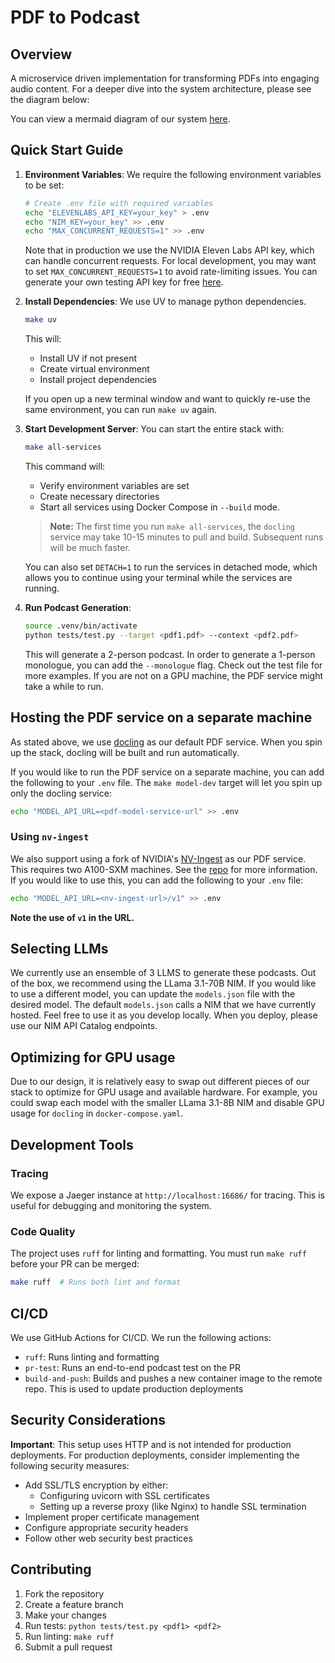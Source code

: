 # PDF to Podcast

## Overview
A microservice driven implementation for transforming PDFs into engaging audio content. For a deeper dive into the system architecture, please see the diagram below:

You can view a mermaid diagram of our system [here](docs/README.md).

## Quick Start Guide

1. **Environment Variables**:
   We require the following environment variables to be set:
   ```bash
   # Create .env file with required variables
   echo "ELEVENLABS_API_KEY=your_key" > .env
   echo "NIM_KEY=your_key" >> .env
   echo "MAX_CONCURRENT_REQUESTS=1" >> .env
   ```

   Note that in production we use the NVIDIA Eleven Labs API key, which can handle concurrent requests. For local development, you may want to set `MAX_CONCURRENT_REQUESTS=1` to avoid rate-limiting issues. You can generate your own testing API key for free [here](https://elevenlabs.io/).

2. **Install Dependencies**:
   We use UV to manage python dependencies.
   
   ```bash
   make uv
   ```
   This will:
   - Install UV if not present
   - Create virtual environment
   - Install project dependencies

   If you open up a new terminal window and want to quickly re-use the same environment, you can run `make uv` again.

3. **Start Development Server**:
   You can start the entire stack with:
   ```bash
   make all-services
   ```

   This command will:
   - Verify environment variables are set
   - Create necessary directories
   - Start all services using Docker Compose in `--build` mode. 

   > **Note:** The first time you run `make all-services`, the `docling` service may take 10-15 minutes to pull and build. Subsequent runs will be much faster.

   You can also set `DETACH=1` to run the services in detached mode, which allows you to continue using your terminal while the services are running.

4. **Run Podcast Generation**:
   ```bash
   source .venv/bin/activate
   python tests/test.py --target <pdf1.pdf> --context <pdf2.pdf>
   ```

   This will generate a 2-person podcast. In order to generate a 1-person monologue, you can add the `--monologue` flag. Check out the test file for more examples. If you are not on a GPU machine, the PDF service might take a while to run.

## Hosting the PDF service on a separate machine

As stated above, we use [docling](https://github.com/DS4SD/docling) as our default PDF service. When you spin up the stack, docling will be built and run automatically.

If you would like to run the PDF service on a separate machine, you can add the following to your `.env` file. The `make model-dev` target will let you spin up only the docling service:
```bash
echo "MODEL_API_URL=<pdf-model-service-url" >> .env
```

### Using `nv-ingest`

We also support using a fork of NVIDIA's [NV-Ingest](https://github.com/NVIDIA/NV-Ingest) as our PDF service. This requires two A100-SXM machines. See the [repo](https://github.com/jdye64/nv-ingest/tree/brev-dev-convert-endpoint) for more information. If you would like to use this, you can add the following to your `.env` file:
```bash
echo "MODEL_API_URL=<nv-ingest-url>/v1" >> .env
```
**Note the use of `v1` in the URL.**    

## Selecting LLMs 

We currently use an ensemble of 3 LLMS to generate these podcasts. Out of the box, we recommend using the LLama 3.1-70B NIM. If you would like to use a different model, you can update the `models.json` file with the desired model. The default `models.json` calls a NIM that we have currently hosted. Feel free to use it as you develop locally. When you deploy, please use our NIM API Catalog endpoints.

## Optimizing for GPU usage

Due to our design, it is relatively easy to swap out different pieces of our stack to optimize for GPU usage and available hardware. For example, you could swap each model with the smaller LLama 3.1-8B NIM and disable GPU usage for `docling` in `docker-compose.yaml`.

## Development Tools

### Tracing
We expose a Jaeger instance at `http://localhost:16686/` for tracing. This is useful for debugging and monitoring the system.

### Code Quality
The project uses `ruff` for linting and formatting. You must run `make ruff` before your PR can be merged:
```bash
make ruff  # Runs both lint and format
```

## CI/CD
We use GitHub Actions for CI/CD. We run the following actions:
- `ruff`: Runs linting and formatting
- `pr-test`: Runs an end-to-end podcast test on the PR
- `build-and-push`: Builds and pushes a new container image to the remote repo. This is used to update production deployments

## Security Considerations

**Important**: This setup uses HTTP and is not intended for production deployments. For production deployments, consider implementing the following security measures:

- Add SSL/TLS encryption by either:
  - Configuring uvicorn with SSL certificates
  - Setting up a reverse proxy (like Nginx) to handle SSL termination
- Implement proper certificate management
- Configure appropriate security headers
- Follow other web security best practices

## Contributing

1. Fork the repository
2. Create a feature branch
3. Make your changes
4. Run tests: `python tests/test.py <pdf1> <pdf2>`
5. Run linting: `make ruff`
6. Submit a pull request